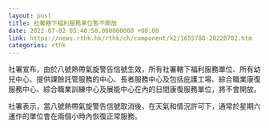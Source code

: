 ```yaml
---
layout: post
title: 社署轄下福利服務單位暫不開放
date: 2022-07-02 05:40:58.000000000 +08:00
link: https://news.rthk.hk/rthk/ch/component/k2/1655788-20220702.htm
categories: rthk
---
```


社署宣布，由於八號熱帶氣旋警告信號生效，所有社署轄下福利服務單位、所有幼兒中心、提供課餘託管服務的中心、長者服務中心及包括庇護工場、綜合職業康復服務中心、綜合職業訓練中心及展能中心在內的日間康復服務單位，將不會開放。

社署表示，當八號熱帶氣旋警告信號取消後，在天氣和情況許可下，通常於星期六運作的單位會在兩個小時內恢復正常服務。
